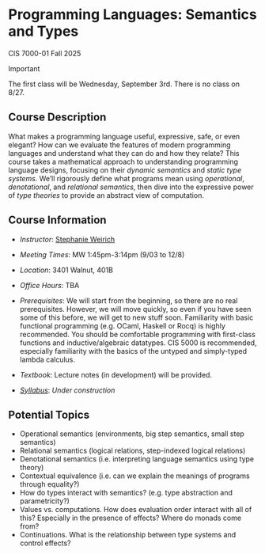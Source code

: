 
# Programming Languages: Semantics and Types
CIS 7000-01 Fall 2025

> [!IMPORTANT]
> The first class will be Wednesday, September 3rd. There is no class on 8/27.

## Course Description

What makes a programming language useful, expressive, safe, or even elegant?
How can we evaluate the features of modern programming languages and
understand what they can do and how they relate? This course takes a
mathematical approach to understanding programming language designs, focusing
on their *dynamic semantics* and *static type systems*. We’ll rigorously define
what programs mean using *operational*, *denotational*, and *relational semantics*,
then dive into the expressive power of *type theories* to provide an abstract
view of computation.


## Course Information 

* *Instructor*: [Stephanie Weirich](http://www.seas.upenn.edu/~sweirich)

* *Meeting Times*: MW 1:45pm-3:14pm (9/03 to 12/8)

* *Location*: 3401 Walnut, 401B

* *Office Hours*: TBA

* *Prerequisites*: We will start from the beginning, so there are no real
  prerequisites. However, we will move quickly, so even if you have seen some
  of this before, we will get to new stuff soon.  Familiarity with basic functional
  programming (e.g. OCaml, Haskell or Rocq) is highly recommended. You should
  be comfortable programming with first-class functions and
  inductive/algebraic datatypes. CIS 5000 is recommended, especially
  familiarity with the basics of the untyped and simply-typed lambda calculus.
  
* *Textbook*: Lecture notes (in development) will be provided.

* [*Syllabus*](syllabus.md): *Under construction*

## Potential Topics

* Operational semantics (environments, big step semantics, small step semantics)
* Relational semantics (logical relations, step-indexed logical relations)
* Denotational semantics (i.e. interpreting language semantics using type theory)
* Contextual equivalence (i.e. can we explain the meanings of programs through equality?)
* How do types interact with semantics? (e.g. type abstraction and parametricity?)
* Values vs. computations. How does evaluation order interact with all of this? Especially in the presence of effects? Where do monads come from?
* Continuations. What is the relationship between type systems and control effects?

